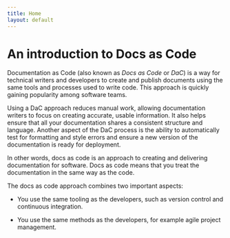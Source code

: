 ```yaml
---
title: Home
layout: default
---
```

# An introduction to Docs as Code
Documentation as Code (also known as _Docs as Code_ or _DaC_) is a way for technical writers and developers to create and publish documents using the same tools and processes used to write code. This approach is quickly gaining popularity among software teams.

Using a DaC approach reduces manual work, allowing documentation writers to focus on creating accurate, usable information. It also helps ensure that all your documentation shares a consistent structure and language. Another aspect of the DaC process is the ability to automatically test for formatting and style errors and ensure a new version of the documentation is ready for deployment.

In other words, docs as code is an approach to creating and delivering documentation for software. Docs as code means that you treat the documentation in the same way as the code. 

The docs as code approach combines two important aspects:  

- You use the same tooling as the developers, such as version control and continuous integration. 

- You use the same methods as the developers, for example agile project management. 

